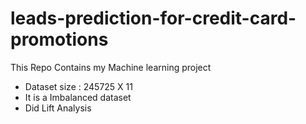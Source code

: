 # leads-prediction-for-credit-card-promotions
This Repo Contains my Machine learning project
- Dataset size : 245725 X 11
- It is a Imbalanced dataset
- Did Lift Analysis

